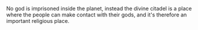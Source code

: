 No god is imprisoned inside the planet, instead the divine citadel is a place where the people can make contact with their gods, and it's therefore an important religious place.


